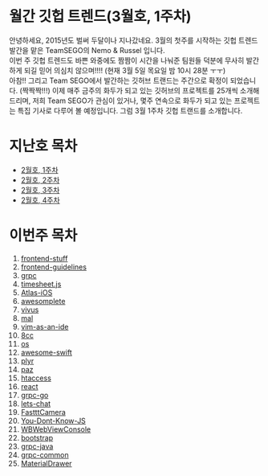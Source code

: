# 월간 깃헙 트렌드(3월호, 1주차)

안녕하세요, 2015년도 벌써 두달이나 지나갔네요. 3월의 첫주를 시작하는 깃헙 트렌드 발간을 맡은 TeamSEGO의 Nemo & Russel 입니다.  
이번 주 깃헙 트렌드도 바쁜 와중에도 짬짬이 시간을 나눠준 팀원들 덕분에 무사히 발간하게 되길 믿어 의심치 않으며!!!! 
(현재 3월 5일 목요일 밤 10시 28분 ㅜㅜ)  
아참!! 그리고 Team SEGO에서 발간하는 깃허브 트랜드는 주간으로 확정이 되었습니다. (짝짝짝!!!)
이제 매주 금주의 화두가 되고 있는 깃허브의 프로젝트를 25개씩 소개해 드리며, 
저희 Team SEGO가 관심이 있거나, 몇주 연속으로 화두가 되고 있는 프로젝트는 특집 기사로 다루어 볼 예정입니다.
그럼 3월 1주차 깃헙 트랜드를 소개합니다.

# 지난호 목차

* [2월호, 1주차](http://teamsego.github.io/github-trend-kr/#/201502-1)
* [2월호, 2주차](http://teamsego.github.io/github-trend-kr/#/201502-2)
* [2월호, 3주차](http://teamsego.github.io/github-trend-kr/#/201502-3)
* [2월호, 4주차](http://teamsego.github.io/github-trend-kr/#/201502-4)


# 이번주 목차

1. [frontend-stuff](https://github.com/TeamSEGO/github-trend-kr/blob/master/005_201503-weekly/005-01_frontend-stuff.md)
2. [frontend-guidelines](https://github.com/TeamSEGO/github-trend-kr/blob/master/005_201503-weekly/005-02_frontend_guidelines.md)
3. [grpc](https://github.com/TeamSEGO/github-trend-kr/blob/master/005_201503-weekly/005-03-grpc.md)
4. [timesheet.js](https://github.com/TeamSEGO/github-trend-kr/blob/master/005_201503-weekly/005-04_Timesheet_js.md)
5. [Atlas-iOS](https://github.com/TeamSEGO/github-trend-kr/blob/master/005_201503-weekly/005-05_Atlas-iOS.md)
6. [awesomplete](https://github.com/TeamSEGO/github-trend-kr/blob/master/005_201503-weekly/005-06_awesomplete.md)
7. [vivus](https://github.com/TeamSEGO/github-trend-kr/blob/master/005_201503-weekly/005-07_vivus.md)
8. [mal](https://github.com/TeamSEGO/github-trend-kr/blob/master/005_201503-weekly/005-08._kanaka-mal.md)
9. [vim-as-an-ide](https://github.com/TeamSEGO/github-trend-kr/blob/master/005_201503-weekly/005-09-VimAsAnIDE.md)
10. [8cc](https://github.com/TeamSEGO/github-trend-kr/blob/master/005_201503-weekly/005-10_8cc.md)
11. [os](https://github.com/TeamSEGO/github-trend-kr/blob/master/005_201503-weekly/)
12. [awesome-swift](https://github.com/TeamSEGO/github-trend-kr/blob/master/005_201503-weekly/005-12_AwesomeSwift.md)
13. [plyr](https://github.com/TeamSEGO/github-trend-kr/blob/master/005_201503-weekly/005-13_plyr.md)
14. [paz](https://github.com/TeamSEGO/github-trend-kr/blob/master/005_201503-weekly/)
15. [htaccess](https://github.com/TeamSEGO/github-trend-kr/blob/master/005_201503-weekly/005-15_htaccess.md)
16. [react](https://github.com/TeamSEGO/github-trend-kr/blob/master/005_201503-weekly/005-16_react.md)
17. [grpc-go](https://github.com/TeamSEGO/github-trend-kr/blob/master/005_201503-weekly/005-17-grpc-go.md)
18. [lets-chat](https://github.com/TeamSEGO/github-trend-kr/blob/master/005_201503-weekly/005-18_lets-chat.md)
19. [FastttCamera](https://github.com/TeamSEGO/github-trend-kr/blob/master/005_201503-weekly/005-19_FastttCamera.md)
20. [You-Dont-Know-JS](https://github.com/TeamSEGO/github-trend-kr/blob/master/005_201503-weekly/005-20_You-Dont-Know-JS.md)
21. [WBWebViewConsole](https://github.com/TeamSEGO/github-trend-kr/blob/master/005_201503-weekly/005-21_WBWebViewConsole.md)
22. [bootstrap](https://github.com/TeamSEGO/github-trend-kr/blob/master/005_201503-weekly/005-22_bootstrap.md)
23. [grpc-java](https://github.com/TeamSEGO/github-trend-kr/blob/master/005_201503-weekly/005-23-grpc-java.md)
24. [grpc-common](https://github.com/TeamSEGO/github-trend-kr/blob/master/005_201503-weekly/005-24-grpc-common.md)
25. [MaterialDrawer](https://github.com/TeamSEGO/github-trend-kr/blob/master/005_201503-weekly/005-25_MaterialDrawer.md)
